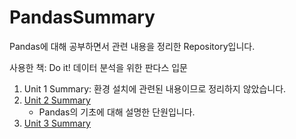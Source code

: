 # PandasSummary

Pandas에 대해 공부하면서 관련 내용을 정리한 Repository입니다.

사용한 책: Do it! 데이터 분석을 위한 판다스 입문

1. Unit 1 Summary: 환경 설치에 관련된 내용이므로 정리하지 않았습니다.
2. [Unit 2 Summary](./summary/unit2.md)
    * Pandas의 기초에 대해 설명한 단원입니다.
3. [Unit 3 Summary](./summary/unit3.md)